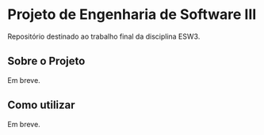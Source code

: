 # Projeto de Engenharia de Software III

Repositório destinado ao trabalho final da disciplina ESW3.

## Sobre o Projeto

Em breve.


## Como utilizar 

Em breve.
